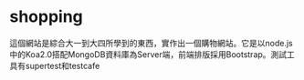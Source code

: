 # shopping
這個網站是綜合大一到大四所學到的東西，實作出一個購物網站。它是以node.js中的Koa2.0搭配MongoDB資料庫為Server端，前端排版採用Bootstrap。測試工具有supertest和testcafe
